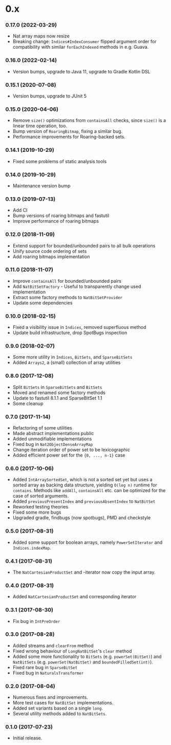 # 0.x

### 0.17.0 (2022-03-29)

 * Nat array maps now resize
 * Breaking change: `Indices#IndexConsumer` flipped argument order for compatibility with similar `forEachIndexed` methods in e.g. Guava.

### 0.16.0 (2022-02-14)

 * Version bumps, upgrade to Java 11, upgrade to Gradle Kotlin DSL 

### 0.15.1 (2020-07-08)

 * Version bumps, upgrade to JUnit 5

### 0.15.0 (2020-04-06)

 * Remove `size()` optimizations from `containsAll` checks, since `size()` is a linear time operation, too.
 * Bump version of `RoaringBitmap`, fixing a similar bug.
 * Performance improvements for Roaring-backed sets.

### 0.14.1 (2019-10-29)

 * Fixed some problems of static analysis tools

### 0.14.0 (2019-10-29)

 * Maintenance version bump

### 0.13.0 (2019-07-13)

 * Add CI
 * Bump versions of roaring bitmaps and fastutil
 * Improve performance of roaring bitmaps

### 0.12.0 (2018-11-09)

 * Extend support for bounded/unbounded pairs to all bulk operations
 * Unify source code ordering of sets
 * Add roaring bitmaps implementation

### 0.11.0 (2018-11-07)

 * Improve `containsAll` for bounded/unbounded pairs
 * Add `NatBitSetFactory` - Useful to transparently change used implementation
 * Extract some factory methods to `NatBitSetProvider`
 * Update some dependencies

### 0.10.0 (2018-02-15)

 * Fixed a visibility issue in `Indices`, removed superfluous method
 * Update build infrastructure, drop SpotBugs inspection 

### 0.9.0 (2018-02-07)

 * Some more utility in `Indices`, `BitSets`, and `SparseBitSets`
 * Added `Arrays2`, a (small) collection of array utilities

### 0.8.0 (2017-12-08)

 * Split `BitSets` in `SparseBitSets` and `BitSets`
 * Moved and renamed some factory methods
 * Update to fastutil 8.1.1 and SparseBitSet 1.1
 * Some cleanup

### 0.7.0 (2017-11-14)

 * Refactoring of some utilities
 * Made abstract implementations public
 * Added unmodifiable implementations
 * Fixed bug in `Nat2ObjectDenseArrayMap`
 * Change iteration order of power set to be lexicographic
 * Added efficient power set for the `{0, ..., n-1}` case

### 0.6.0 (2017-10-06)

 * Added `IntArraySortedSet`, which is not a sorted set yet but uses a sorted array as backing data structure, yielding `O(log n)` runtime for `contains`. Methods like `addAll`, `containsAll` etc. can be optimized for the case of sorted arguments.
 * Added `previousPresentIndex` and `previousAbsentIndex` to `NatBitSet`
 * Reworked testing theories
 * Fixed some more bugs
 * Upgraded gradle, findbugs (now spotbugs), PMD and checkstyle

### 0.5.0 (2017-08-31)

 * Added some support for boolean arrays, namely `PowerSetIterator` and `Indices.indexMap`.

### 0.4.1 (2017-08-31)

 * The `NatCartesianProductSet` and -iterator now copy the input array.

### 0.4.0 (2017-08-31)

 * Added `NatCartesianProductSet` and corresponding iterator

### 0.3.1 (2017-08-30)

 * Fix bug in `IntPreOrder`

### 0.3.0 (2017-08-28)

 * Added streams and `clearFrom` method
 * Fixed wrong behaviour of `LongNatBitSet`'s `clear` method
 * Added some more functionality to `BitSets` (e.g. `powerSet(BitSet)`) and `NatBitSets` (e.g. `powerSet(NatBitSet)` and `boundedFilledSet(int)`).
 * Fixed rare bug in `SparseBitSet`
 * Fixed bug in `NaturalsTransformer`

### 0.2.0 (2017-08-04)

 * Numerous fixes and improvements.
 * More test cases for `NatBitSet` implementations.
 * Added set variants based on a single `long`.
 * Several utility methods added to `NatBitSets`.

### 0.1.0 (2017-07-23)

 * Initial release.

